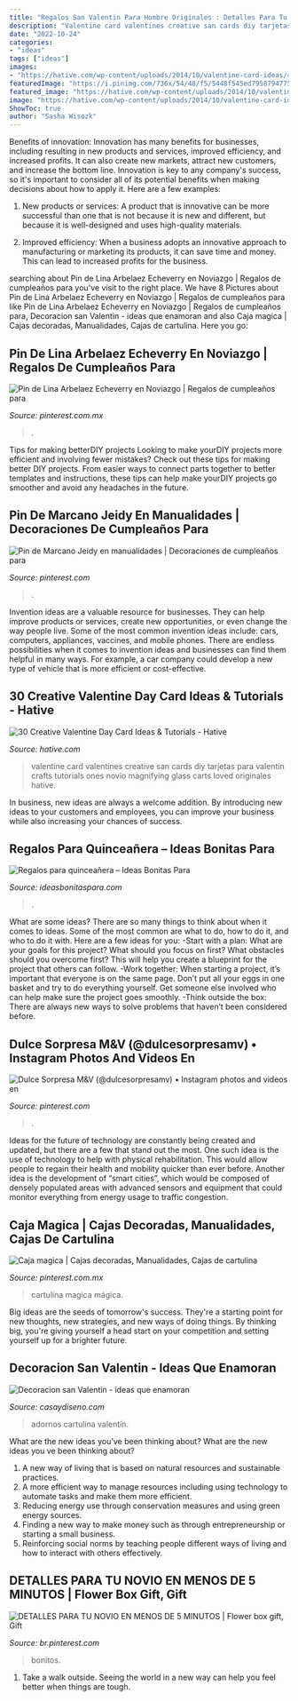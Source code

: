 ```yaml
---
title: "Regalos San Valentin Para Hombre Originales : Detalles Para Tu Novio En Menos De 5 Minutos"
description: "Valentine card valentines creative san cards diy tarjetas para valentín crafts tutorials ones novio magnifying glass carts loved originales hative"
date: "2022-10-24"
categories:
- "ideas"
tags: ["ideas"]
images:
- "https://hative.com/wp-content/uploads/2014/10/valentine-card-ideas/4-valentine-card-ideas.jpg"
featuredImage: "https://i.pinimg.com/736x/54/48/f5/5448f545ed79587947756a1f2a84b4cb.jpg"
featured_image: "https://hative.com/wp-content/uploads/2014/10/valentine-card-ideas/4-valentine-card-ideas.jpg"
image: "https://hative.com/wp-content/uploads/2014/10/valentine-card-ideas/4-valentine-card-ideas.jpg"
ShowToc: true
author: "Sasha Wisozk"
---
```



Benefits of innovation:
Innovation has many benefits for businesses, including resulting in new products and services, improved efficiency, and increased profits. It can also create new markets, attract new customers, and increase the bottom line. Innovation is key to any company's success, so it's important to consider all of its potential benefits when making decisions about how to apply it. Here are a few examples:
1. New products or services: A product that is innovative can be more successful than one that is not because it is new and different, but because it is well-designed and uses high-quality materials.

2. Improved efficiency: When a business adopts an innovative approach to manufacturing or marketing its products, it can save time and money. This can lead to increased profits for the business.


	

		
searching about Pin de Lina Arbelaez Echeverry en Noviazgo | Regalos de cumpleaños para you've visit to the right place. We have 8 Pictures about Pin de Lina Arbelaez Echeverry en Noviazgo | Regalos de cumpleaños para like Pin de Lina Arbelaez Echeverry en Noviazgo | Regalos de cumpleaños para, Decoracion san Valentin - ideas que enamoran and also Caja magica | Cajas decoradas, Manualidades, Cajas de cartulina. Here you go:
		
    
## Pin De Lina Arbelaez Echeverry En Noviazgo | Regalos De Cumpleaños Para

<img loading=lazy src="https://i.pinimg.com/736x/ce/90/5f/ce905f15d55be88feb3f41848c8c585d.jpg" onerror="this.onerror=null;this.src='https://tse1.mm.bing.net/th?id=OIP.-DYIxezTJTquWxu0LntH6AHaJ4&amp;pid=15.1';" alt="Pin de Lina Arbelaez Echeverry en Noviazgo | Regalos de cumpleaños para">

_Source: pinterest.com.mx_

>. 

	

Tips for making betterDIY projects
Looking to make yourDIY projects more efficient and involving fewer mistakes? Check out these tips for making better DIY projects. From easier ways to connect parts together to better templates and instructions, these tips can help make yourDIY projects go smoother and avoid any headaches in the future.

    
## Pin De Marcano Jeidy En Manualidades | Decoraciones De Cumpleaños Para

<img loading=lazy src="https://i.pinimg.com/736x/54/48/f5/5448f545ed79587947756a1f2a84b4cb.jpg" onerror="this.onerror=null;this.src='https://tse4.mm.bing.net/th?id=OIP.ZfCDIF6bGRULFBfamd_TugHaLs&amp;pid=15.1';" alt="Pin de Marcano Jeidy en manualidades | Decoraciones de cumpleaños para">

_Source: pinterest.com_

>. 

	

Invention ideas are a valuable resource for businesses. They can help improve products or services, create new opportunities, or even change the way people live. Some of the most common invention ideas include: cars, computers, appliances, vaccines, and mobile phones. There are endless possibilities when it comes to invention ideas and businesses can find them helpful in many ways. For example, a car company could develop a new type of vehicle that is more efficient or cost-effective.

    
## 30 Creative Valentine Day Card Ideas &amp; Tutorials - Hative

<img loading=lazy src="https://hative.com/wp-content/uploads/2014/10/valentine-card-ideas/4-valentine-card-ideas.jpg" onerror="this.onerror=null;this.src='https://tse3.mm.bing.net/th?id=OIP.k3zPj36sWpYEEpkvcXi_aAHaJ4&amp;pid=15.1';" alt="30 Creative Valentine Day Card Ideas &amp; Tutorials - Hative">

_Source: hative.com_

>valentine card valentines creative san cards diy tarjetas para valentín crafts tutorials ones novio magnifying glass carts loved originales hative. 

	

In business, new ideas are always a welcome addition. By introducing new ideas to your customers and employees, you can improve your business while also increasing your chances of success.

    
## Regalos Para Quinceañera – Ideas Bonitas Para

<img loading=lazy src="https://comoorganizarlacasa.com/wp-content/uploads/2017/10/detalles-para-quinceaneras-1.jpg" onerror="this.onerror=null;this.src='https://tse3.mm.bing.net/th?id=OIP.AZ7CUER9WNmPjINsKw8PdgHaJ4&amp;pid=15.1';" alt="Regalos para quinceañera – Ideas Bonitas Para">

_Source: ideasbonitaspara.com_

>. 

	

What are some ideas?
There are so many things to think about when it comes to ideas. Some of the most common are what to do, how to do it, and who to do it with. Here are a few ideas for you: 
-Start with a plan: What are your goals for this project? What should you focus on first? What obstacles should you overcome first? This will help you create a blueprint for the project that others can follow. 
-Work together: When starting a project, it’s important that everyone is on the same page. Don’t put all your eggs in one basket and try to do everything yourself. Get someone else involved who can help make sure the project goes smoothly. 
-Think outside the box: There are always new ways to solve problems that haven’t been considered before.

    
## Dulce Sorpresa M&amp;V (@dulcesorpresamv) • Instagram Photos And Videos En

<img loading=lazy src="https://i.pinimg.com/736x/f0/35/60/f035600d738f305a4b95b600eb942668.jpg" onerror="this.onerror=null;this.src='https://tse1.mm.bing.net/th?id=OIP.-_ZsyCINOOp_dS-nTthLoAHaJ3&amp;pid=15.1';" alt="Dulce Sorpresa M&amp;V (@dulcesorpresamv) • Instagram photos and videos en">

_Source: pinterest.com_

>. 

	

Ideas for the future of technology are constantly being created and updated, but there are a few that stand out the most. One such idea is the use of technology to help with physical rehabilitation. This would allow people to regain their health and mobility quicker than ever before. Another idea is the development of “smart cities”, which would be composed of densely populated areas with advanced sensors and equipment that could monitor everything from energy usage to traffic congestion.

    
## Caja Magica | Cajas Decoradas, Manualidades, Cajas De Cartulina

<img loading=lazy src="https://i.pinimg.com/736x/ea/94/ad/ea94ad7f9f0cc235bf171b4397da7bca.jpg" onerror="this.onerror=null;this.src='https://tse1.mm.bing.net/th?id=OIP.EbvhdaOz1Guhh-91-K9IwAHaJ3&amp;pid=15.1';" alt="Caja magica | Cajas decoradas, Manualidades, Cajas de cartulina">

_Source: pinterest.com.mx_

>cartulina magica mágica. 

	

Big ideas are the seeds of tomorrow's success. They're a starting point for new thoughts, new strategies, and new ways of doing things. By thinking big, you're giving yourself a head start on your competition and setting yourself up for a brighter future.

    
## Decoracion San Valentin - Ideas Que Enamoran

<img loading=lazy src="http://casaydiseno.com/wp-content/uploads/2015/11/originales-adornos.-corazones-cartulina.jpg" onerror="this.onerror=null;this.src='https://tse3.mm.bing.net/th?id=OIP.In_4sHlP2Dif18sgqPpkRgHaDt&amp;pid=15.1';" alt="Decoracion san Valentin - ideas que enamoran">

_Source: casaydiseno.com_

>adornos cartulina valentín. 

	

What are the new ideas you’ve been thinking about?
What are the new ideas you ve been thinking about? 

1. A new way of living that is based on natural resources and sustainable practices. 
2. A more efficient way to manage resources including using technology to automate tasks and make them more efficient. 
3. Reducing energy use through conservation measures and using green energy sources. 
4. Finding a new way to make money such as through entrepreneurship or starting a small business. 
5. Reinforcing social norms by teaching people different ways of living and how to interact with others effectively.

    
## DETALLES PARA TU NOVIO EN MENOS DE 5 MINUTOS | Flower Box Gift, Gift

<img loading=lazy src="https://i.pinimg.com/736x/d4/14/9f/d4149f42e93d838b30ab7ceedd548011.jpg" onerror="this.onerror=null;this.src='https://tse3.mm.bing.net/th?id=OIP.s5S375Q2txtx8kr3r1aGFAHaJQ&amp;pid=15.1';" alt="DETALLES PARA TU NOVIO EN MENOS DE 5 MINUTOS | Flower box gift, Gift">

_Source: br.pinterest.com_

>bonitos. 

	

1. Take a walk outside. Seeing the world in a new way can help you feel better when things are tough.

